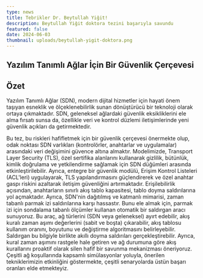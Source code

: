 ```yaml
---
type: news
title: Tebrikler Dr. Beytullah Yiğit!
description: Beytullah Yiğit doktora tezini başarıyla savundu
featured: false
date: 2024-06-03
thumbnail: uploads/beytullah-yigit-doktora.png
---
```

## Yazılım Tanımlı Ağlar İçin Bir Güvenlik Çerçevesi

## Özet

Yazılım Tanımlı Ağlar (SDN), modern dijital hizmetler için hayati önem taşıyan esneklik ve ölçeklenebilirlik sunan dönüştürücü bir teknoloji olarak ortaya çıkmaktadır. SDN, geleneksel ağlardaki güvenlik eksikliklerini ele alma fırsatı sunsa da, özellikle veri ve kontrol düzlemi iletişimlerinde yeni güvenlik açıkları da getirmektedir.

Bu tez, bu riskleri hafifletmek için bir güvenlik çerçevesi önermekte olup, odak noktası SDN varlıkları (kontrolörler, anahtarlar ve uygulamalar) arasındaki veri değişimini güvence altına almaktır. Modelimizde, Transport Layer Security (TLS), özel sertifika alanlarını kullanarak gizlilik, bütünlük, kimlik doğrulama ve yetkilendirme sağlamak için SDN düğümleri arasında etkinleştirilebilir. Ayrıca, entegre bir güvenlik modülü, Erişim Kontrol Listeleri (ACL'leri) uygulayarak, TLS yapılandırmasını güçlendirerek ve özel anahtar gaspı riskini azaltarak iletişim güvenliğini artırmaktadır. Erişilebilirlik açısından, anahtarların sınırlı akış tablo kapasitesi, tablo doyma saldırılarına yol açmaktadır. Ayrıca, SDN'nin dağıtılmış ve katmanlı mimarisi, zaman tabanlı parmak izi saldırılarına karşı hassastır. Bunu ele almak için, parmak izi için sondalama tabanlı ölçümler kullanan otomatik bir saldırgan aracı sunuyoruz. Bu araç, ağ türlerini (SDN veya geleneksel) ayırt edebilir, akış kuralı zaman aşımı değerlerini (sabit ve boşta) çıkarabilir, akış tablosu kullanım oranını, boyutunu ve değiştirme algoritmasını belirleyebilir. Saldırgan bu bilgiyle birlikte akıllı doyma saldırıları gerçekleştirebilir. Ayrıca, kural zaman aşımını rastgele hale getiren ve ağ durumuna göre akış kurallarını proaktif olarak silen hafif bir savunma mekanizması öneriyoruz. Çeşitli ağ koşullarında kapsamlı simülasyonlar yoluyla, önerilen tekniklerimizin etkinliğini göstermekte, çeşitli senaryolarda üstün başarı oranları elde etmekteyiz.
